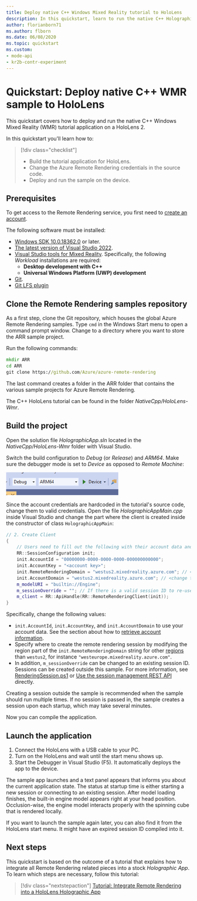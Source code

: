 ```yaml
---
title: Deploy native C++ Windows Mixed Reality tutorial to HoloLens
description: In this quickstart, learn to run the native C++ HolographicApp tutorial on HoloLens. Build the tutorial application, change credentials, and run the sample.
author: florianborn71
ms.author: flborn
ms.date: 06/08/2020
ms.topic: quickstart
ms.custom:
- mode-api
- kr2b-contr-experiment
---
```


# Quickstart: Deploy native C++ WMR sample to HoloLens

This quickstart covers how to deploy and run the native C++ Windows Mixed Reality (WMR) tutorial application on a HoloLens 2.

In this quickstart you'll learn how to:

> [!div class="checklist"]
>
>* Build the tutorial application for HoloLens.
>* Change the Azure Remote Rendering credentials in the source code.
>* Deploy and run the sample on the device.

## Prerequisites

To get access to the Remote Rendering service, you first need to [create an account](../../../how-tos/create-an-account.md).

The following software must be installed:

* [Windows SDK 10.0.18362.0](https://developer.microsoft.com/windows/downloads/windows-sdk/) or later.
* [The latest version of Visual Studio 2022](https://visualstudio.microsoft.com/vs/).
* [Visual Studio tools for Mixed Reality](/windows/mixed-reality/install-the-tools). Specifically, the following *Workload* installations are required:
  * **Desktop development with C++**
  * **Universal Windows Platform (UWP) development**
* [Git](https://git-scm.com/downloads).
* [Git LFS plugin](https://git-lfs.github.com/)

## Clone the Remote Rendering samples repository

As a first step, clone the Git repository, which houses the global Azure Remote Rendering samples. Type `cmd` in the Windows Start menu to open a command prompt window. Change to a directory where you want to store the ARR sample project.

Run the following commands:

```cmd
mkdir ARR
cd ARR
git clone https://github.com/Azure/azure-remote-rendering
```

The last command creates a folder in the ARR folder that contains the various sample projects for Azure Remote Rendering.

The C++ HoloLens tutorial can be found in the folder *NativeCpp/HoloLens-Wmr*.

## Build the project

Open the solution file *HolographicApp.sln* located in the *NativeCpp/HoloLens-Wmr* folder with Visual Studio.

Switch the build configuration to *Debug* (or *Release*) and *ARM64*. Make sure the debugger mode is set to *Device* as opposed to *Remote Machine*:

![Screenshot shows the Visual Studio configuration area with values as described.](media/vs-config-native-cpp-tutorial.png)

Since the account credentials are hardcoded in the tutorial's source code, change them to valid credentials. Open the file *HolographicAppMain.cpp* inside Visual Studio and change the part where the client is created inside the constructor of class `HolographicAppMain`:

```cpp
// 2. Create Client
{
    // Users need to fill out the following with their account data and model
    RR::SessionConfiguration init;
    init.AccountId = "00000000-0000-0000-0000-000000000000";
    init.AccountKey = "<account key>";
    init.RemoteRenderingDomain = "westus2.mixedreality.azure.com"; // <change to the region that the rendering session should be created in>
    init.AccountDomain = "westus2.mixedreality.azure.com"; // <change to the region the account was created in>
    m_modelURI = "builtin://Engine";
    m_sessionOverride = ""; // If there is a valid session ID to re-use, put it here. Otherwise a new one is created
    m_client = RR::ApiHandle(RR::RemoteRenderingClient(init));
}
```

Specifically, change the following values:

* `init.AccountId`, `init.AccountKey`, and `init.AccountDomain` to use your account data. See the section about how to [retrieve account information](../../../how-tos/create-an-account.md#retrieve-the-account-information).
* Specify where to create the remote rendering session by modifying the region part of the `init.RemoteRenderingDomain` string for other [regions](../../../reference/regions.md) than `westus2`, for instance `"westeurope.mixedreality.azure.com"`.
* In addition, `m_sessionOverride` can be changed to an existing session ID. Sessions can be created outside this sample. For more information, see [RenderingSession.ps1](../../../samples/powershell-example-scripts.md#script-renderingsessionps1) or [Use the session management REST API](../../../how-tos/session-rest-api.md) directly.

Creating a session outside the sample is recommended when the sample should run multiple times. If no session is passed in, the sample creates a session upon each startup, which may take several minutes.

Now you can compile the application.

## Launch the application

1. Connect the HoloLens with a USB cable to your PC.
1. Turn on the HoloLens and wait until the start menu shows up.
1. Start the Debugger in Visual Studio (F5). It automatically deploys the app to the device.

The sample app launches and a text panel appears that informs you about the current application state. The status at startup time is either starting a new session or connecting to an existing session. After model loading finishes, the built-in engine model appears right at your head position. Occlusion-wise, the engine model interacts properly with the spinning cube that is rendered locally.

 If you want to launch the sample again later, you can also find it from the HoloLens start menu. It might have an expired session ID compiled into it.

## Next steps

This quickstart is based on the outcome of a tutorial that explains how to integrate all Remote Rendering related pieces into a stock *Holographic App*. To learn which steps are necessary, follow this tutorial:

> [!div class="nextstepaction"]
> [Tutorial: Integrate Remote Rendering into a HoloLens Holographic App](../../../tutorials/native-cpp/hololens/integrate-remote-rendering-into-holographic-app.md)
